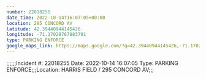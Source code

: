```yaml
---
number: 22018255
date_time: 2022-10-14T16:07:05+00:00
location: 295 CONCORD AV
latitude: 42.39440944145426
longitude: -71.17028767883791
type: PARKING ENFORCE
google_maps_link: https://maps.google.com/?q=42.39440944145426,-71.17028767883791
---
```


;;;;;;Incident #: 22018255   Date: 2022-10-14 16:07:05   Type: PARKING ENFORCE;;;Location: HARRIS FIELD / 295 CONCORD AV;;;
